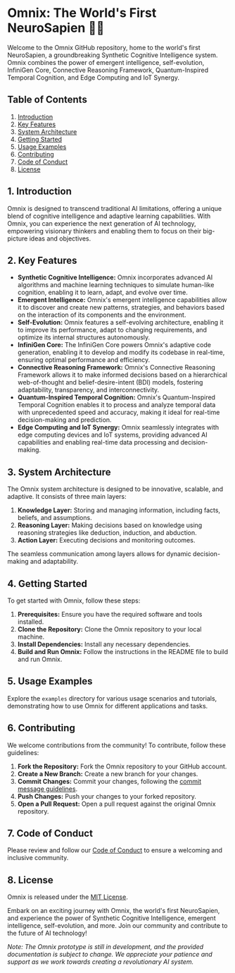 # Omnix: The World's First NeuroSapien 🧠✨

Welcome to the Omnix GitHub repository, home to the world's first NeuroSapien, a groundbreaking Synthetic Cognitive Intelligence system. Omnix combines the power of emergent intelligence, self-evolution, InfiniGen Core, Connective Reasoning Framework, Quantum-Inspired Temporal Cognition, and Edge Computing and IoT Synergy.

## Table of Contents

1. [Introduction](#introduction)
2. [Key Features](#key-features)
3. [System Architecture](#system-architecture)
4. [Getting Started](#getting-started)
5. [Usage Examples](#usage-examples)
6. [Contributing](#contributing)
7. [Code of Conduct](#code-of-conduct)
8. [License](#license)

<a name="introduction"></a>

## 1. Introduction

Omnix is designed to transcend traditional AI limitations, offering a unique blend of cognitive intelligence and adaptive learning capabilities. With Omnix, you can experience the next generation of AI technology, empowering visionary thinkers and enabling them to focus on their big-picture ideas and objectives.

<a name="key-features"></a>

## 2. Key Features

- **Synthetic Cognitive Intelligence:** Omnix incorporates advanced AI algorithms and machine learning techniques to simulate human-like cognition, enabling it to learn, adapt, and evolve over time.
- **Emergent Intelligence:** Omnix's emergent intelligence capabilities allow it to discover and create new patterns, strategies, and behaviors based on the interaction of its components and the environment.
- **Self-Evolution:** Omnix features a self-evolving architecture, enabling it to improve its performance, adapt to changing requirements, and optimize its internal structures autonomously.
- **InfiniGen Core:** The InfiniGen Core powers Omnix's adaptive code generation, enabling it to develop and modify its codebase in real-time, ensuring optimal performance and efficiency.
- **Connective Reasoning Framework:** Omnix's Connective Reasoning Framework allows it to make informed decisions based on a hierarchical web-of-thought and belief-desire-intent (BDI) models, fostering adaptability, transparency, and interconnectivity.
- **Quantum-Inspired Temporal Cognition:** Omnix's Quantum-Inspired Temporal Cognition enables it to process and analyze temporal data with unprecedented speed and accuracy, making it ideal for real-time decision-making and prediction.
- **Edge Computing and IoT Synergy:** Omnix seamlessly integrates with edge computing devices and IoT systems, providing advanced AI capabilities and enabling real-time data processing and decision-making.

<a name="system-architecture"></a>

## 3. System Architecture

The Omnix system architecture is designed to be innovative, scalable, and adaptive. It consists of three main layers:

1. **Knowledge Layer:** Storing and managing information, including facts, beliefs, and assumptions.
2. **Reasoning Layer:** Making decisions based on knowledge using reasoning strategies like deduction, induction, and abduction.
3. **Action Layer:** Executing decisions and monitoring outcomes.

The seamless communication among layers allows for dynamic decision-making and adaptability.

<a name="getting-started"></a>

## 4. Getting Started

To get started with Omnix, follow these steps:

1. **Prerequisites:** Ensure you have the required software and tools installed.
2. **Clone the Repository:** Clone the Omnix repository to your local machine.
3. **Install Dependencies:** Install any necessary dependencies.
4. **Build and Run Omnix:** Follow the instructions in the README file to build and run Omnix.

<a name="usage-examples"></a>

## 5. Usage Examples

Explore the `examples` directory for various usage scenarios and tutorials, demonstrating how to use Omnix for different applications and tasks.

<a name="contributing"></a>

## 6. Contributing

We welcome contributions from the community! To contribute, follow these guidelines:

1. **Fork the Repository:** Fork the Omnix repository to your GitHub account.
2. **Create a New Branch:** Create a new branch for your changes.
3. **Commit Changes:** Commit your changes, following the [commit message guidelines](https://www.conventionalcommits.org/en/v1.0.0/).
4. **Push Changes:** Push your changes to your forked repository.
5. **Open a Pull Request:** Open a pull request against the original Omnix repository.

<a name="code-of-conduct"></a>

## 7. Code of Conduct

Please review and follow our [Code of Conduct](CODE_OF_CONDUCT.md) to ensure a welcoming and inclusive community.

<a name="license"></a>

## 8. License

Omnix is released under the [MIT License](LICENSE).

Embark on an exciting journey with Omnix, the world's first NeuroSapien, and experience the power of Synthetic Cognitive Intelligence, emergent intelligence, self-evolution, and more. Join our community and contribute to the future of AI technology!

*Note: The Omnix prototype is still in development, and the provided documentation is subject to change. We appreciate your patience and support as we work towards creating a revolutionary AI system.*
